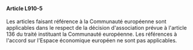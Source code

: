 #### Article L910-5

Les articles faisant référence à la Communauté européenne sont applicables dans le respect de la décision d'association prévue à l'article 136 du traité instituant la Communauté européenne. Les références à l'accord sur l'Espace économique européen ne sont pas applicables.

